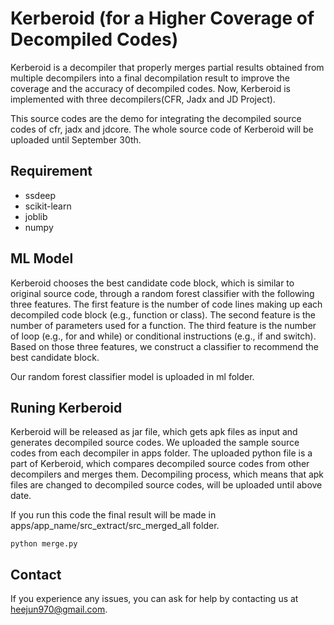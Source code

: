 # Kerberoid (for a Higher Coverage of Decompiled Codes)

Kerberoid is a decompiler that properly merges partial results obtained from multiple decompilers into a final decompilation result to improve the coverage and the accuracy of decompiled codes. Now, Kerberoid is implemented with three decompilers(CFR, Jadx and JD Project).

This source codes are the demo for integrating the decompiled source codes of cfr, jadx and jdcore.
The whole source code of Kerberoid will be uploaded until September 30th.

## Requirement
* ssdeep
* scikit-learn
* joblib
* numpy

## ML Model

Kerberoid chooses the best candidate code block, which is similar to original source code, through a random forest classifier with the following three features. The first feature is the number of code lines making up each decompiled code block (e.g., function or class).  The second feature is the number of parameters used for a function. The third feature is the number of loop (e.g., for and while) or
conditional instructions (e.g., if and switch). Based on those three features, we construct a classifier to recommend the best candidate block.

Our random forest classifier model is uploaded in ml folder.

## Runing Kerberoid

Kerberoid will be released as jar file, which gets apk files as input and generates decompiled source codes. We uploaded the sample source codes from each decompiler in apps folder. The uploaded python file is a part of Kerberoid, which compares decompiled source codes from other decompilers and merges them. Decompiling process, which means that apk files are changed to decompiled source codes, will be uploaded until above date.

If you run this code the final result will be made in apps/app_name/src_extract/src_merged_all folder.
```
python merge.py
```

## Contact
If you experience any issues, you can ask for help by contacting us at heejun970@gmail.com.
